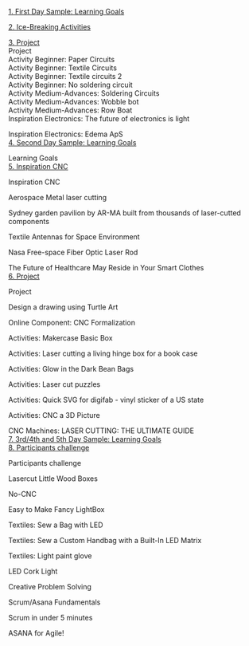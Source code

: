 <HTML>
<div>
</div>
<p class="p0"><span class="s1"><a href="https://docs.google.com/document/d/18hnCAKtErFyLZ7Q0TTE4hTFRT5XQaSNrPP_oWJEGZWY/edit">1. First Day Sample: Learning Goals</a></span>&nbsp;<br /> <a href="https://docs.google.com/document/d/18hnCAKtErFyLZ7Q0TTE4hTFRT5XQaSNrPP_oWJEGZWY/edit"><span class="s1">
<div>
</div>
<p class="p1"><span class="s2"><a href="https://docs.google.com/document/d/18hnCAKtErFyLZ7Q0TTE4hTFRT5XQaSNrPP_oWJEGZWY/edit">2. Ice-Breaking Activities</span></a> &nbsp;&nbsp;<br /> <a href="https://classroom.google.com/u/1/w/MTI3MjU2MTQwMjU1/tc/MTI3MzkzMzg3MjYz"><span class="s2">
<div>
</div>  
<p class="p1"><span class="s2"><a href="https://docs.google.com/document/d/18hnCAKtErFyLZ7Q0TTE4hTFRT5XQaSNrPP_oWJEGZWY/edit">3. Project</span></a><br /> Project<br /> Activity Beginner: Paper Circuits &nbsp;<br /> Activity Beginner: Textile Circuits &nbsp;<br /> Activity Beginner: Textile circuits 2<br /> Activity Beginner: No soldering circuit &nbsp;<br /> Activity Medium-Advances: Soldering Circuits<br /> Activity Medium-Advances: Wobble bot<br /> Activity Medium-Advances: Row Boat &nbsp;<br /> Inspiration Electronics: The future of electronics is light</p>
</div>
<div>
<p class="p3"><span class="s3">Inspiration Electronics: Edema ApS<br /> <a href="https://classroom.google.com/u/1/w/MTI3MjU2MTQwMjU1/tc/MTI3NDM1NDYyMjc2"><span class="s2">4. Second Day Sample: Learning Goals</span></a></span></p>
</div>
<div>
<p class="p3"><span class="s3">Learning Goals<br /> <a href="https://classroom.google.com/u/1/w/MTI3MjU2MTQwMjU1/tc/MTI3NDM1ODYwODk1"><span class="s2">5. Inspiration CNC</span></a></span></p>
</div>
<div>
<p class="p1">Inspiration CNC</p>
</div>
<div>
<p class="p1">Aerospace Metal laser cutting</p>
</div>
<div>
<p class="p1">Sydney garden pavilion by AR-MA built from thousands of laser-cutted components &nbsp;</p>
</div>
<div>
<p class="p1">Textile Antennas for Space Environment</p>
</div>
<div>
<p class="p1">Nasa Free-space Fiber Optic Laser Rod &nbsp;</p>
</div>
<div>
<p class="p1">The Future of Healthcare May Reside in Your Smart Clothes<br /> <a href="https://classroom.google.com/u/1/w/MTI3MjU2MTQwMjU1/tc/MTI3NDY0MTk4MTc5"><span class="s2">6. Project</span></a> &nbsp;</p>
</div>
<div>
<p class="p1">Project</p>
</div>
<div>
<p class="p1">Design a drawing using Turtle Art &nbsp;</p>
</div>
<div>
<p class="p1">Online Component: CNC Formalization &nbsp;</p>
</div>
<div>
<p class="p1">Activities: Makercase Basic Box</p>
</div>
<div>
<p class="p1">Activities: Laser cutting a living hinge box for a book case &nbsp;</p>
</div>
<div>
<p class="p1">Activities: Glow in the Dark Bean Bags &nbsp;</p>
</div>
<div>
<p class="p1">Activities: Laser cut puzzles</p>
</div>
<div>
<p class="p1">Activities: Quick SVG for digifab - vinyl sticker of a US state &nbsp;</p>
</div>
<div>
<p class="p1">Activities: CNC a 3D Picture &nbsp;</p>
</div>
<div>
<p class="p3"><span class="s3">CNC Machines: LASER CUTTING: THE ULTIMATE GUIDE &nbsp;<br /> <a href="https://classroom.google.com/u/1/w/MTI3MjU2MTQwMjU1/tc/MTI3NDc5MzU5MDcw"><span class="s2">7. 3rd/4th and 5th Day Sample: Learning Goals</span></a> &nbsp;<br /> <a href="https://classroom.google.com/u/1/w/MTI3MjU2MTQwMjU1/tc/MTI3NDc5NDExODA2"><span class="s2">8. Participants challenge</span></a> </span></p>
</div>
<div>
<p class="p1">Participants challenge</p>
</div>
<div>
<p class="p1">Lasercut Little Wood Boxes</p>
</div>
<div>
<p class="p1">No-CNC &nbsp;</p>
</div>
<div>
<p class="p1">Easy to Make Fancy LightBox</p>
</div>
<div>
<p class="p1">Textiles: Sew a Bag with LED &nbsp;</p>
</div>
<div>
<p class="p1">Textiles: Sew a Custom Handbag with a Built-In LED Matrix &nbsp;</p>
</div>
<div>
<p class="p1">Textiles: Light paint glove &nbsp;</p>
</div>
<div>
<p class="p1">LED Cork Light</p>
</div>
<div>
<p class="p1">Creative Problem Solving</p>
</div>
<div>
<p class="p1">Scrum/Asana Fundamentals</p>
</div>
<div>
<p class="p1">Scrum in under 5 minutes&nbsp;</p>
</div>
<div>
<p class="p1">ASANA for Agile!</p>
</div>
